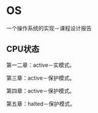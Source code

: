 # OS

一个操作系统的实现－课程设计报告

## CPU状态

第一二章：active－实模式。

第三章：active－保护模式。

第四章：active－保护模式。

第五章：halted－保护模式。